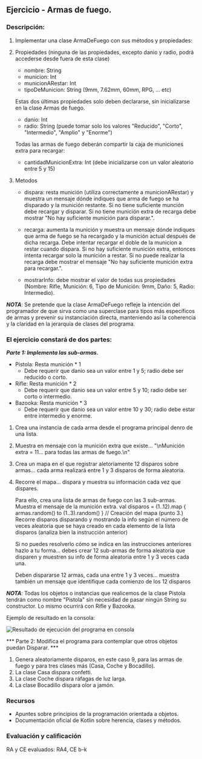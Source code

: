 ## Ejercicio - Armas de fuego.

### Descripción:

1. Implementar una clase ArmaDeFuego con sus métodos y propiedades:

2. Propiedades (ninguna de las propiedades, excepto danio y radio, podrá accederse desde fuera de esta clase)

   - nombre: String
   - municion: Int
   - municionARestar: Int
   - tipoDeMunicion: String (9mm, 7.62mm, 60mm, RPG, ... etc)

   Estas dos últimas propiedades solo deben declararse, sin inicializarse en la clase Armas de fuego.
   - danio: Int
   - radio: String (puede tomar solo los valores "Reducido", "Corto", "Intermedio", "Amplio" y "Enorme")
  
   Todas las armas de fuego deberán compartir la caja de municiones extra para recargar:
   - cantidadMunicionExtra: Int (debe inicializarse con un valor aleatorio entre 5 y 15)

4. Metodos

   - dispara: resta munición (utiliza correctamente a municionARestar) y muestra un mensaje dónde indiques que arma de fuego se ha disparado y la munición restante.
     Si no tiene suficiente munción debe recargar y disparar.
     Si no tiene munición extra de recarga debe mostrar "No hay suficiente munición para disparar.".
   
   - recarga: aumenta la munición y muestra un mensaje dónde indiques que arma de fuego se ha recargado y la munición actual después de dicha recarga.
     Debe intentar recargar el doble de la municion a restar cuando dispara.
     Si no hay suficiente munición extra, entonces intenta recargar solo la munición a restar.
     Si no puede realizar la recarga debe mostrar el mensaje "No hay suficiente munición extra para recargar.".
   
   - mostrarInfo: debe mostrar el valor de todas sus propiedades (Nombre: Rifle, Munición: 6, Tipo de Munición: 9mm, Daño: 5, Radio: Intermedio).

***NOTA***: Se pretende que la clase ArmaDeFuego refleje la intención del programador de que sirva como una superclase para tipos más específicos de armas y prevenir 
su instanciación directa, manteniendo así la coherencia y la claridad en la jerarquía de clases del programa.

### El ejercicio constará de dos partes:

***Parte 1: Implementa las sub-armas.***

- Pistola: Resta munición * 1
   * Debe requerir que danio sea un valor entre 1 y 5; radio debe ser reducido o corto.
- Rifle: Resta munición * 2
   * Debe requerir que danio sea un valor entre 5 y 10; radio debe ser corto o intermedio.
- Bazooka: Resta munición * 3
  * Debe requerir que danio sea un valor entre 10 y 30; radio debe estar entre intermedio y enorme.

1. Crea una instancia de cada arma desde el programa principal denro de una lista.
2. Muestra en mensaje con la munición extra que existe... "\nMunición extra = 11... para todas las armas de fuego.\n"
3. Crea un mapa en el que registrar aletoriamente 12 disparos sobre armas... cada arma realizará entre 1 y 3 disparos de forma aleatoria.
4. Recorre el mapa... dispara y muestra su información cada vez que dispares.

   Para ello, crea una lista de armas de fuego con las 3 sub-armas.
   Muestra el mensaje de la munición extra.
   val disparos = (1..12).map { armas.random() to (1..3).random() } // Creación del mapa (punto 3.)
   Recorre disparos disparando y mostrando la info según el número de veces aleatoria que se haya creado en cada elemento de la lista disparos (analiza bien la instrucción anterior)

   Si no puedes resolverlo cómo se indica en las instrucciones anteriores hazlo a tu forma... debes crear 12 sub-armas de forma aleatoria que disparen y muestren su info de forma aleatoria entre 1 y 3 veces cada una.
   
   Deben dispararse 12 armas, cada una entre 1 y 3 veces... muestra también un mensaje que identifique cada comienzo de los 12 disparos

***NOTA***: Todas los objetos o instancias que realicemos de la clase Pistola tendrán como nombre "Pistola" sin necesidad de pasar ningún String su constructor. 
Lo mismo ocurrirá con Rifle y Bazooka.

Ejemplo de resultado en la consola:

![Resultado de ejecución del programa en consola](/assets/armasFuegoConsola.jpg)

*** Parte 2: Modifica el programa para contemplar que otros objetos puedan Disparar. *** 

1. Genera aleatoriamente disparos, en este caso 9, para las armas de fuego y para tres clases más (Casa, Coche y Bocadillo).
2. La clase Casa dispara confetti.
3. La clase Coche dispara ráfagas de luz larga.
4. La clase Bocadillo dispara olor a jamón.

### Recursos

  - Apuntes sobre principios de la programación orientada a objetos.
  - Documentación oficial de Kotlin sobre herencia, clases y métodos.

### Evaluación y calificación
  
  RA y CE evaluados: RA4, CE b-k

